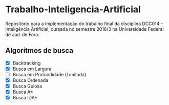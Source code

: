 # Trabalho-Inteligencia-Artificial

Repositório para a implementação do trabalho final da disciplina DCC014 - Inteligência Artificial, cursada no semestre 2018/3 na Universidade Federal de Juiz de Fora.

## Algoritmos de busca

- [x] Backtracking
- [x] Busca em Largura
- [ ] Busca em Profundidade (Limitada)
- [x] Busca Ordenada
- [x] Busca Gulosa
- [x] Busca A*
- [x] Busca IDA*
